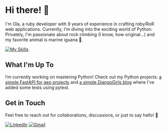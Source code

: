# Hi there! 👋
I'm Ola, a ruby developer with 9 years of experience in crafting roby/RoR web applications. Currently, I'm diving into the exciting world of Python. Privately, I'm passionate about rock climbing (I know, how original...) and my favorite animal is marine iguana 🦎.

[![My Skills](https://skillicons.dev/icons?i=ruby,rails,git,aws,docker,postgres,sublime)](https://skillicons.dev)

## What I'm Up To

I’m currently working on mastering Python! Check out my Python projects: [a simple FastAPI for geo projects](https://github.com/paziolka/geo_projects) and [a simple DjangoGirls blog](https://github.com/paziolka/dg_blog) where I've added some tests using pytest.

## Get in Touch
Feel free to reach out for collaborations, discussions, or just to say hello! 🚀

[![LinkedIn](https://img.shields.io/badge/linkedin-%230077B5.svg?style=for-the-badge&logo=linkedin&logoColor=white)](https://www.linkedin.com/in/aleksandra-ola-pazio-03047089/) [![Gmail](https://img.shields.io/badge/Gmail-D14836?style=for-the-badge&logo=gmail&logoColor=white)](mailto:ola.pazio@gmail.com)

